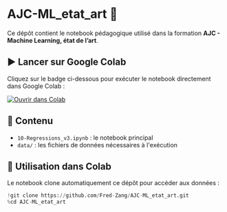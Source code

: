# AJC-ML_etat_art 🧠

Ce dépôt contient le notebook pédagogique utilisé dans la formation **AJC - Machine Learning, état de l’art**.

## ▶️ Lancer sur Google Colab

Cliquez sur le badge ci-dessous pour exécuter le notebook directement dans Google Colab :

[![Ouvrir dans Colab](https://colab.research.google.com/assets/colab-badge.svg)](https://colab.research.google.com/github/Fred-Zang/AJC-ML_etat_art/blob/main/10-Regressions_v3.ipynb)

## 📁 Contenu

- `10-Regressions_v3.ipynb` : le notebook principal
- `data/` : les fichiers de données nécessaires à l'exécution

## 🔧 Utilisation dans Colab

Le notebook clone automatiquement ce dépôt pour accéder aux données :
```python
!git clone https://github.com/Fred-Zang/AJC-ML_etat_art.git
%cd AJC-ML_etat_art

